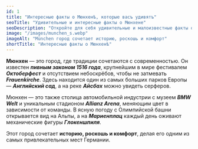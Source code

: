 ```yaml
---
id: 1
title: "Интересные факты о Мюнхенѣ, которые васъ удивятъ"
seoTitle: "Удивительные и интересные факты о Мюнхене"
seoDescription: "Откройте для себя удивительные и малоизвестные факты о Мюнхене. Узнайте больше о его истории, культуре и уникальных аспектах этого города."
image: "/images/munchen_s.webp"
imageAlt: "München город сочетает историю, роскошь и комфорт"
shortTitle: "Интересные факты о Мюнхенѣ"
---
```


**Мюнхен** — это город, где традиции сочетаются с современностью. Он известен ***пивным законом 1516 года***, крупнейшим в мире фестивалем ***Октоберфест*** и отсутствием небоскрёбов, чтобы не затмевать ***Frauenkirche***. Здесь находится один из самых больших парков Европы — ***Английский сад***, а на реке ***Айсбах*** можно увидеть серферов.

Мюнхен — это также столица автомобильной индустрии с музеем ***BMW Welt*** и уникальным стадионом ***Allianz Arena***, меняющим цвет в зависимости от команды. В ясную погоду с Олимпийской башни открывается вид на Альпы, а на ***Мариенплац*** каждый день оживают механические фигуры ***Глокеншпиля***. 

Этот город сочетает **историю, роскошь и комфорт**, делая его одним из самых привлекательных мест Германии.
